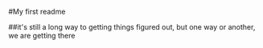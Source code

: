 #My first readme

##it's still a long way to getting things figured out, but one way or another, we are getting there
